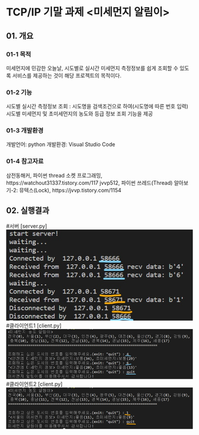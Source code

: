 # TCP/IP 기말 과제 <미세먼지 알림이>


<h2>01. 개요</h2>

<h3>01-1 목적</h3>
미세먼지에 민감한 오늘날, 시도별로 실시간 미세먼지 측정정보를 쉽게 조회할 수 있도록 서비스를 제공하는 것이 해당 프로젝트의 목적이다.
<p><p>
<h3>01-2 기능</h3>
시도별 실시간 측정정보 조회
: 시도명을 검색조건으로 하여(시도명에 따른 번호 입력) 시도별 미세먼지 및 초미세먼지의 농도와 등급 정보 조회 기능을 제공

<h3>01-3 개발환경</h3>
개발언어: python
개발환경: Visual Studio Code

<h3>01-4 참고자료</h3>
삼전동해커, 파이썬 thread 소켓 프로그래밍, https://watchout31337.tistory.com/117
jvvp512, 파이썬 쓰레드(Thread) 알아보기-2: 뮤텍스(Lock), https://jvvp.tistory.com/1154


<h2>02. 실행결과</h2>

#서버 [server.py]
<img width="" height="" src="./image/server_result.jpg"/>
#클라이언트1 [client.py]
<img width="" height="" src="./image/client_result1.jpg"/>
#클라이언트2 [client.py]
<img width="" height="" src="./image/client_result2.jpg"/>
